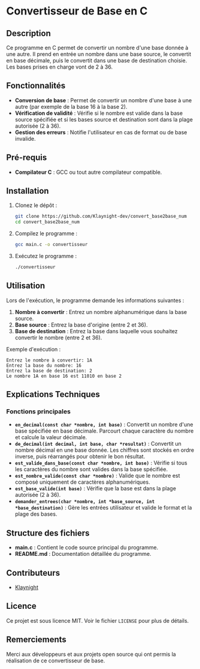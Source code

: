 # Convertisseur de Base en C

## Description
Ce programme en C permet de convertir un nombre d'une base donnée à une autre. Il prend en entrée un nombre dans une base source, le convertit en base décimale, puis le convertit dans une base de destination choisie. Les bases prises en charge vont de 2 à 36.

## Fonctionnalités
- **Conversion de base** : Permet de convertir un nombre d'une base à une autre (par exemple de la base 16 à la base 2).
- **Vérification de validité** : Vérifie si le nombre est valide dans la base source spécifiée et si les bases source et destination sont dans la plage autorisée (2 à 36).
- **Gestion des erreurs** : Notifie l'utilisateur en cas de format ou de base invalide.

## Pré-requis
- **Compilateur C** : GCC ou tout autre compilateur compatible.

## Installation
1. Clonez le dépôt :
   ```bash
   git clone https://github.com/Klaynight-dev/convert_base2base_num
   cd convert_base2base_num
   ```
2. Compilez le programme :
   ```bash
   gcc main.c -o convertisseur
   ```
3. Exécutez le programme :
   ```bash
   ./convertisseur
   ```

## Utilisation
Lors de l'exécution, le programme demande les informations suivantes :
1. **Nombre à convertir** : Entrez un nombre alphanumérique dans la base source.
2. **Base source** : Entrez la base d'origine (entre 2 et 36).
3. **Base de destination** : Entrez la base dans laquelle vous souhaitez convertir le nombre (entre 2 et 36).

Exemple d'exécution :
```plaintext
Entrez le nombre à convertir: 1A
Entrez la base du nombre: 16
Entrez la base de destination: 2
Le nombre 1A en base 16 est 11010 en base 2
```

## Explications Techniques

### Fonctions principales

- **`en_decimal(const char *nombre, int base)`** : Convertit un nombre d'une base spécifiée en base décimale. Parcourt chaque caractère du nombre et calcule la valeur décimale.
- **`de_decimal(int decimal, int base, char *resultat)`** : Convertit un nombre décimal en une base donnée. Les chiffres sont stockés en ordre inverse, puis réarrangés pour obtenir le bon résultat.
- **`est_valide_dans_base(const char *nombre, int base)`** : Vérifie si tous les caractères du nombre sont valides dans la base spécifiée.
- **`est_nombre_valide(const char *nombre)`** : Valide que le nombre est composé uniquement de caractères alphanumériques.
- **`est_base_valide(int base)`** : Vérifie que la base est dans la plage autorisée (2 à 36).
- **`demander_entrees(char *nombre, int *base_source, int *base_destination)`** : Gère les entrées utilisateur et valide le format et la plage des bases.

## Structure des fichiers
- **main.c** : Contient le code source principal du programme.
- **README.md** : Documentation détaillée du programme.

## Contributeurs
- [Klaynight](https://github.com/Klaynight-dev)

## Licence
Ce projet est sous licence MIT. Voir le fichier `LICENSE` pour plus de détails.

## Remerciements
Merci aux développeurs et aux projets open source qui ont permis la réalisation de ce convertisseur de base.
